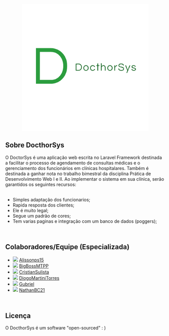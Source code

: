 <p align="center"><a href="https://github.com/Gubriel/DocthorSys" target="_blank"><img src="https://github.com/Gubriel/DocthorSys/blob/main/public/logo.png" width="400" alt="DocthorSys Logo"></a></p>

## Sobre DocthorSys
O DoctorSys é uma aplicação web escrita no Laravel Framework destinada a facilitar o processo de agendamento de consultas médicas e o gerenciamento dos funcionários em clínicas hospitalares. Também é destinada a ganhar nota no trabalho bimestral da disciplina Prática de Desenvolvimento Web I e II. Ao implementar o sistema em sua clínica, serão garantidos os seguintes recursos:
<br/>
<br/>

- Simples adaptação dos funcionarios;
- Rapida resposta dos clientes;
- Ele é muito legal;
- Segue um padrão de cores;
- Tem varias paginas e integração com um banco de dados (poggers);
<br/>

## Colaboradores/Equipe (Especializada)

- <img src="https://avatars.githubusercontent.com/u/138885558?v=4" width="20"> [Alissonps15](https://github.com/Alissonps15)
- <img src="https://avatars.githubusercontent.com/u/141790486?v=4" width="20"> [BigBossMTPP](https://github.com/BigBossMTPP)
- <img src="https://avatars.githubusercontent.com/u/141787663?v=4" width="20"> [CristianSulista](https://github.com/CristianSulista)
- <img src="https://avatars.githubusercontent.com/u/100326232?v=4" width="20"> [DiogoMartiniTorres](https://github.com/DiogoMartiniTorres)
- <img src="https://avatars.githubusercontent.com/u/45697708?v=4" width="20"> [Gubriel](https://github.com/Gubriel)
- <img src="https://avatars.githubusercontent.com/u/130612993?v=4" width="20"> [NathanBC21](https://github.com/NathanBC21)
<br/>

## Licença

O DocthorSys é um software "open-sourced" : )
